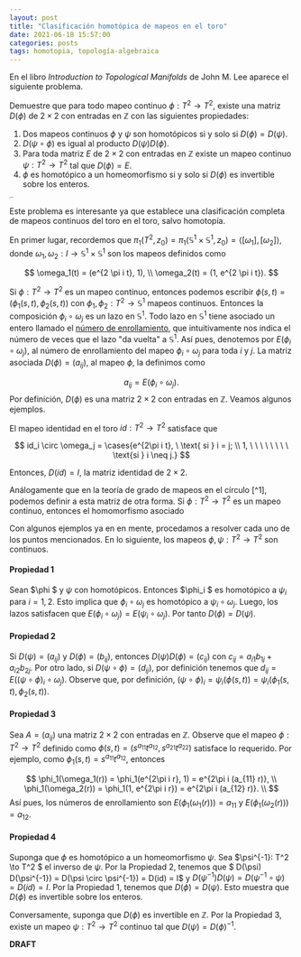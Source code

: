 ```yaml
---
layout: post
title: "Clasificación homotópica de mapeos en el toro"
date: 2021-06-18 15:57:00
categories: posts
tags: homotopia, topología-algebraica
---
```


En el libro *Introduction to Topological Manifolds* de John M. Lee aparece el siguiente problema.

Demuestre que para todo mapeo continuo $\phi: T^2 \to T^2$, existe una matriz $D(\phi)$ de $2 \times 2$ con entradas en $\mathbb Z$ con las siguientes propiedades:

1. Dos mapeos continuos $\phi$ y $\psi$ son homotópicos si y solo si $D(\phi) = D(\psi)$.
2. $D(\psi \circ \phi)$ es igual al producto $D(\psi) D(\phi)$.
3. Para toda matriz $E$ de $2 \times 2$ con entradas en $\mathbb Z$ existe un mapeo continuo $\psi: T^2 \to T^2$ tal que $D(\phi) = E$.
4. $\phi$ es homotópico a un homeomorfismo si y solo si $D(\phi)$ es invertible sobre los enteros.

<img src="https://upload.wikimedia.org/wikipedia/commons/1/17/Torus_cycles2.svg" alt="Toro" title="Generadores de lazos en el toro" style="zoom:15%;" />

Este problema es interesante ya que establece una clasificación completa de mapeos continuos del toro en el toro, salvo homotopía. 

En primer lugar, recordemos que $\pi_1(T^2, z_0) = \pi_1(\mathbb S^1 \times \mathbb S^1, z_0) = \langle [\omega_1], [\omega_2]\rangle$, donde $\omega_1, \omega_2: I \to \mathbb S^1  \times \mathbb S^1$ son los mapeos definidos como 


$$
\omega_1(t) = (e^{2 \pi i t}, 1), \\
\omega_2(t) = (1, e^{2 \pi i t}).
$$

Si $\phi: T^2 \to T^2$ es un mapeo continuo, entonces podemos escribir $\phi(s, t) = (\phi_1(s, t), \phi_2(s, t))$ con $\phi_1, \phi_2: T^2 \to \mathbb S^1$ mapeos continuos. Entonces la composición $\phi_i \circ \omega_j$ es un lazo en $\mathbb S^1$. Todo lazo en $\mathbb S^1$ tiene asociado un entero  llamado el [número de enrollamiento](https://www.luisgrivas.com/blog/posts/2021/05/21/prop-levantamientos.html), que intuitivamente nos indica el número de veces que el lazo "da vuelta" a $\mathbb S^1$. Así pues, denotemos por $E(\phi_i \circ \omega_j)$, al número de enrollamiento del mapeo $\phi_i \circ \omega_j$ para toda $i$ y $j$. La matriz asociada $D(\phi) = (a_{ij})$,  al mapeo $\phi$, la definimos como


$$
a_{ij} = E(\phi_i \circ \omega_j).
$$
Por definición, $D(\phi)$ es una matriz  $2 \times 2$ con entradas en $\mathbb Z$. Veamos algunos ejemplos.

 El mapeo identidad en el toro $id: T^2 \to T^2$ satisface que 

$$ id_i \circ \omega_j = \cases{e^{2\pi i t}, \ \text{ si } i = j; \\ 1, \ \ \ \ \ \ \ \ \text{si } i \neq j.}  $$

Entonces, $D(id) = I$, la matriz identidad de $2 \times 2$. 

Análogamente que en la teoría de grado de mapeos en el círculo [^1], podemos definir a esta matriz de otra forma. Si $\phi: T^2 \to T^2$ es un mapeo continuo, entonces el homomorfismo asociado 

 

Con algunos ejemplos ya en en mente, procedamos a resolver cada uno de los puntos mencionados. En lo siguiente, los mapeos $\phi, \psi: T^2 \to T^2$ son continuos.



#### Propiedad 1

Sean $\phi $ y $\psi$ con homotópicos. Entonces $\phi_i $ es homotópico a $\psi_i$ para $i = 1, 2$. Esto implica que $\phi_i \circ \omega_j$ es homotópico a $\psi_i \circ \omega_j$. Luego, los lazos satisfacen que $E(\phi_i \circ \omega_j) = E(\psi_i \circ \omega_j)$. Por tanto $D(\phi) = D(\psi)$.



#### Propiedad 2

Si  $D(\psi ) = (a_{ij})$ y $D(\phi) = (b_{ij})$, entonces $D(\psi) D(\phi) = (c_{ij})$ con $c_{ij} = a_{i1} b_{1j} + a_{i2}b_{2j}.$ Por otro lado, si $D(\psi \circ \phi) = (d_{ij})$, por definición tenemos que $d_{ij} = E( (\psi \circ \phi)_i \circ \omega_j)$. Observe que, por definición,  $(\psi \circ \phi)_i = \psi_i(\phi(s, t))= \psi_i(\phi_1(s,t), \phi_2(s, t))$.

#### Propiedad 3

Sea $A = (a_{ij})$ una matriz $2 \times 2$ con entradas en $\mathbb Z$. Observe que el mapeo $\phi: T^2 \to T^2$ definido como $\phi(s, t) = (s^{a_{11}}t^{a_{12}}, s^{a_{21}}t^{a_{22}})$ satisface lo requerido. Por ejemplo, como $\phi_1(s, t) = s^{a_{11}}t^{a_{12}}$, entonces



$$
\phi_1(\omega_1(r)) = \phi_1(e^{2\pi i r}, 1) = e^{2\pi i (a_{11} r)}, \\
\phi_1(\omega_2(r)) = \phi_1(1, e^{2\pi i r}) = e^{2\pi i (a_{12} r)}. \\
$$
Así pues, los números de enrollamiento son $E(\phi_1(\omega_1(r))) = a_{11}$ y $E(\phi_1(\omega_2(r))) = a_{12}$.



#### Propiedad 4

Suponga que $\phi$ es homotópico a un homeomorfismo $\psi$. Sea $\psi^{-1}: T^2 \to T^2 $ el inverso de $\psi$. Por la Propiedad 2, tenemos que $ D(\psi) D(\psi^{-1}) = D(\psi \circ \psi^{-1}) = D(id) = I$ y $D(\psi^{-1}) D(\psi) = D(\psi^{-1} \circ \psi) = D(id) = I$. Por la Propiedad 1, tenemos que $D(\phi) = D(\psi)$. Esto muestra que $D(\phi)$ es invertible sobre los enteros. 

Conversamente, suponga que $D(\phi)$ es invertible en $\mathbb Z$. Por la Propiedad 3, existe un mapeo $\psi: T^2 \to T^2$ continuo tal que $D(\psi) = D(\phi)^{-1}$.

**DRAFT**